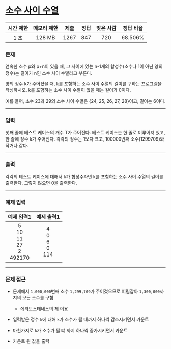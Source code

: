 # [소수 사이 수열](https://www.acmicpc.net/problem/3896)

<div align = center>

| 시간 제한 | 메모리 제한 | 제출  | 정답  | 맞은 사람 | 정답 비율 |
| :-------: | :---------: | :---: | :---: | :-------: | :-------: |
|   1 초    |   128 MB    | 1267  |  847  |    720    |  68.506%  |

</div>

### 문제

연속한 소수 p와 p+n이 있을 때, 그 사이에 있는 n-1개의 합성수(소수나 1이 아닌 양의 정수)는 길이가 n인 소수 사이 수열라고 부른다.

양의 정수 k가 주어졌을 때, k를 포함하는 소수 사이 수열의 길이를 구하는 프로그램을 작성하시오. k를 포함하는 소수 사이 수열이 없을 때는 길이가 0이다.

예를 들어, 소수 23과 29의 소수 사이 수열은 {24, 25, 26, 27, 28}이고, 길이는 6이다.

---

### 입력

첫째 줄에 테스트 케이스의 개수 T가 주어진다. 테스트 케이스는 한 줄로 이루어져 있고, 한 줄에 정수 k가 주어진다. 각각의 정수는 1보다 크고, 100000번째 소수(1299709)와 작거나 같다.

---

### 출력

각각의 테스트 케이스에 대해서 k가 합성수라면 k를 포함하는 소수 사이 수열의 길이를 출력한다. 그렇지 않으면 0을 출력한다.

---

### 예제 입력

|               예제 입력1                |         예제 출력1          |
| :-------------------------------------: | :-------------------------: |
| 5<br/>10<br/>11<br/>27<br/>2<br/>492170 | 4<br/>0<br/>6<br/>0<br/>114 |

---

### 문제 접근

  - 문제에서 `1,000,000`번째 소수 `1,299,709`가 주어졌으므로 어림잡아 `1,300,000`까지의 모든 소수를 구함

    - 에라토스테네스의 체 이용

  - 입력받은 정수 `k`에 대해 `k`가 소수가 될 때까지 하나씩 감소시키면서 카운트

  - 마찬가지로 `k`가 소수가 될 떄 까지 하나씩 증가시키면서 카운트

  - 카운트 된 값을 출력
